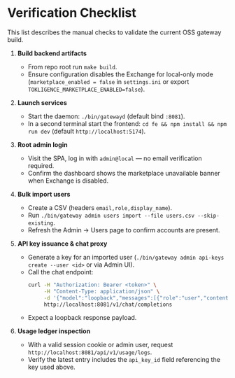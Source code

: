 # Verification Checklist

This list describes the manual checks to validate the current OSS gateway build.

1. **Build backend artifacts**
   - From repo root run `make build`.
   - Ensure configuration disables the Exchange for local-only mode (`marketplace_enabled = false` in `settings.ini` or export `TOKLIGENCE_MARKETPLACE_ENABLED=false`).

2. **Launch services**
   - Start the daemon: `./bin/gatewayd` (default bind `:8081`).
   - In a second terminal start the frontend: `cd fe && npm install && npm run dev` (default `http://localhost:5174`).

3. **Root admin login**
   - Visit the SPA, log in with `admin@local` — no email verification required.
   - Confirm the dashboard shows the marketplace unavailable banner when Exchange is disabled.

4. **Bulk import users**
   - Create a CSV (headers `email,role,display_name`).
   - Run `./bin/gateway admin users import --file users.csv --skip-existing`.
   - Refresh the Admin → Users page to confirm accounts are present.

5. **API key issuance & chat proxy**
   - Generate a key for an imported user (`./bin/gateway admin api-keys create --user <id>` or via Admin UI).
   - Call the chat endpoint:
     ```bash
     curl -H "Authorization: Bearer <token>" \
          -H "Content-Type: application/json" \
          -d '{"model":"loopback","messages":[{"role":"user","content":"hi"}]}' \
          http://localhost:8081/v1/chat/completions
     ```
   - Expect a loopback response payload.

6. **Usage ledger inspection**
   - With a valid session cookie or admin user, request `http://localhost:8081/api/v1/usage/logs`.
   - Verify the latest entry includes the `api_key_id` field referencing the key used above.
